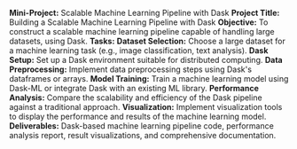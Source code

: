 **Mini-Project:** Scalable Machine Learning Pipeline with Dask
**Project Title:** Building a Scalable Machine Learning Pipeline with Dask
**Objective:** To construct a scalable machine learning pipeline capable of handling large
datasets, using Dask.
**Tasks:**
**Dataset Selection:** Choose a large dataset for a machine learning task (e.g., image
classification, text analysis).
**Dask Setup:** Set up a Dask environment suitable for distributed computing.
**Data Preprocessing:** Implement data preprocessing steps using Dask's dataframes or
arrays.
**Model Training:** Train a machine learning model using Dask-ML or integrate Dask with
an existing ML library.
**Performance Analysis:** Compare the scalability and efficiency of the Dask pipeline
against a traditional approach.
**Visualization:** Implement visualization tools to display the performance and results of
the machine learning model.
**Deliverables:** Dask-based machine learning pipeline code, performance analysis
report, result visualizations, and comprehensive documentation.
